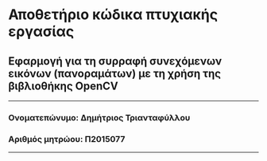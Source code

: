# Αποθετήριο κώδικα πτυχιακής εργασίας

## Εφαρμογή για τη συρραφή συνεχόμενων εικόνων (πανοραμάτων) με τη χρήση της βιβλιοθήκης OpenCV

---

### Ονοματεπώνυμο: Δημήτριος Τριανταφύλλου
### Αριθμός μητρώου: Π2015077

---
